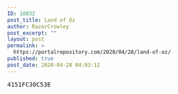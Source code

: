 ```yaml
---
ID: 18032
post_title: Land of Oz
author: RazorCrowley
post_excerpt: ""
layout: post
permalink: >
  https://portalrepository.com/2020/04/28/land-of-oz/
published: true
post_date: 2020-04-28 04:03:12
---
```

<pre>4151FC30C53E</pre>